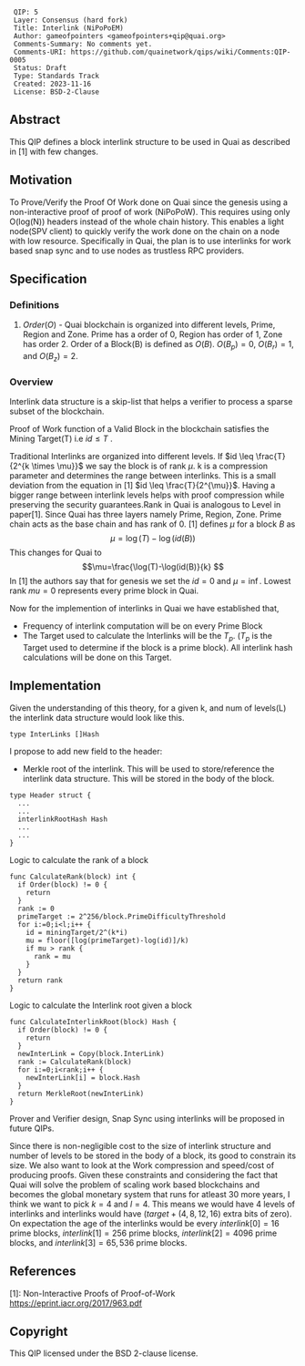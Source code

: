  ```
  QIP: 5
  Layer: Consensus (hard fork)
  Title: Interlink (NiPoPoEM)
  Author: gameofpointers <gameofpointers+qip@quai.org>
  Comments-Summary: No comments yet.
  Comments-URI: https://github.com/quainetwork/qips/wiki/Comments:QIP-0005
  Status: Draft
  Type: Standards Track
  Created: 2023-11-16
  License: BSD-2-Clause
 ```

## Abstract

This QIP defines a block interlink structure to be used in Quai as described in
[1] with few changes.

## Motivation

To Prove/Verify the Proof Of Work done on Quai since the genesis using a
non-interactive proof of proof of work (NiPoPoW). This requires using only
O(log(N)) headers instead of the whole chain history. This enables a light
node(SPV client) to quickly verify the work done on the chain on a node with low
resource. Specifically in Quai, the plan is to use interlinks for work based
snap sync and to use nodes as trustless RPC providers.

## Specification

### Definitions
1. $Order(O)$ - Quai blockchain is organized into different levels, Prime, Region and Zone. Prime has a order of 0, Region has order of 1, Zone has order 2. Order of a Block(B) is defined as $O(B)$. $O(B_p)=0$, $O(B_r)=1$, and $O(B_z)=2$.

### Overview

Interlink data structure is a skip-list that helps a verifier to process a
sparse subset of the blockchain.

Proof of Work function of a Valid Block in the blockchain satisfies the Mining Target(T) i.e $id \leq T$ . 

Traditional Interlinks are organized into different levels.  If $id \leq
\frac{T}{2^{k \times \mu}}$ we say the block is of rank $\mu$. k is a compression
parameter and determines the range between interlinks. This is a small
deviation from the equation in [1] $id \leq \frac{T}{2^{\mu}}$. Having a bigger
range between interlink levels helps with proof compression while preserving
the security guarantees.Rank in Quai is analogous to Level in paper[1]. Since Quai has three layers namely Prime, Region, Zone. Prime chain acts as the base chain and has rank of 0. [1] defines $\mu$ for a block $B$ as $$\mu=\log(T)-\log(id(B))$$
This changes for Quai to $$\mu=\frac{\log(T)-\log(id(B)}{k} $$
In [1] the authors say that for genesis we set the $id=0$ and $\mu=\inf$. Lowest rank $mu=0$ represents every prime block in Quai.

Now for the implemention of interlinks in Quai we have established that,
* Frequency of interlink computation will be on every Prime Block
* The Target used to calculate the Interlinks will be the  $T_p$. ($T_p$ is the Target used to determine if the block is a prime block).  All interlink hash calculations will be done on this Target.

## Implementation

Given the understanding of this theory, for a given k, and num of levels(L) the interlink data structure would look like this.

```{go}
type InterLinks []Hash
```

I propose to add new field to the header:
* Merkle root of the interlink. This will be used to store/reference the interlink data structure. This will be stored in the body of the block.

```{go}
type Header struct {
  ...
  ...
  interlinkRootHash Hash
  ...
  ...
}
```

Logic to calculate the rank of a block
```{go}
func CalculateRank(block) int {
  if Order(block) != 0 {
    return
  }
  rank := 0
  primeTarget := 2^256/block.PrimeDifficultyThreshold
  for i:=0;i<l;i++ {
    id = miningTarget/2^(k*i)
    mu = floor([log(primeTarget)-log(id)]/k)
    if mu > rank {
      rank = mu
    }
  }
  return rank
}
```

Logic to calculate the Interlink root given a block
```{go} 
func CalculateInterlinkRoot(block) Hash {
  if Order(block) != 0 {
    return
  }
  newInterLink = Copy(block.InterLink)
  rank := CalculateRank(block)
  for i:=0;i<rank;i++ {
    newInterLink[i] = block.Hash
  }
  return MerkleRoot(newInterLink)
}
```

Prover and Verifier design, Snap Sync using interlinks will be proposed in future QIPs.

Since there is non-negligible cost to the size of interlink structure and number of levels to be stored in the body of a block, its good to constrain its size. We also want to look at the 
Work compression and speed/cost of producing proofs. Given these constraints and considering the fact that Quai will solve the problem of scaling work based blockchains and becomes the global monetary system that runs for atleast 30 more years, I think we want to pick $k=4$ and $l=4$. This means we would have 4 levels of interlinks and interlinks would have $(target + (4, 8, 12, 16)$ extra bits of zero). On expectation the age of the interlinks would be every $interlink[0]=16$ prime blocks, $interlink[1]=256$ prime blocks, $interlink[2]=4096$ prime blocks, and $interlink[3]=65,536$ prime blocks.

## References

[1]: Non-Interactive Proofs of Proof-of-Work  https://eprint.iacr.org/2017/963.pdf

## Copyright

This QIP licensed under the BSD 2-clause license.
